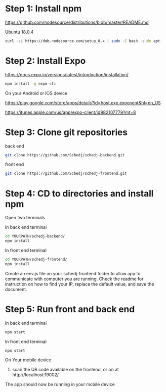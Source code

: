 # Step 1: Install npm

https://github.com/nodesource/distributions/blob/master/README.md

Ubuntu 18.0.4

```sh
curl -sL https://deb.nodesource.com/setup_8.x | sudo -E bash -sudo apt-get install -y nodejs
```


# Step 2: Install Expo

https://docs.expo.io/versions/latest/introduction/installation/

```sh
npm install -g expo-cli
```

On your Android or IOS device

https://play.google.com/store/apps/details?id=host.exp.exponent&hl=en_US

https://itunes.apple.com/us/app/expo-client/id982107779?mt=8


# Step 3: Clone git repositories

back end

```sh
git clone https://github.com/Schedj/schedj-backend.git
```

front end

```sh
git clone https://github.com/Schedj/schedj-frontend.git
```


# Step 4: CD to directories and install npm

Open two terminals

In back end terminal

```sh
cd YOURPATH/schedj-backend/
npm install
```
In front end terminal

```sh
cd YOURPATH/schedj-frontend/
npm install
```

Create an env.js file on your schedj-frontend folder to allow app to communicate with computer you are running. Check the readme for instruction on how to find your IP, replace the default value, and save the document.


# Step 5: Run front and back end

In back end terminal
```sh
npm start
```
In front end terminal
```sh
npm start
```

On Your mobile device

1. scan the QR code available on the frontend, or on at http://localhost:19002/

The app should now be running in your mobile device
















